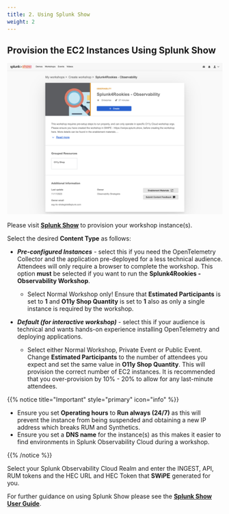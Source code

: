 ```yaml
---
title: 2. Using Splunk Show
weight: 2
---
```


## Provision the EC2 Instances Using Splunk Show

![Splunk Show](../images/splunk-show.png)

Please visit [**Splunk Show**](https://show.splunk.com/template/262/?type=workshop) to provision your workshop instance(s).

Select the desired **Content Type** as follows:

- _**Pre-configured Instances**_ - select this if you need the OpenTelemetry Collector and the application pre-deployed for a less technical audience. Attendees will only require a browser to complete the workshop. This option **must** be selected if you want to run the **Splunk4Rookies - Observability Workshop**.
  - Select Normal Workshop only! Ensure that **Estimated Participants** is set to **1** and **O11y Shop Quantity** is set to **1** also as only a single instance is required by the workshop.

- _**Default (for interactive workshop)**_ - select this if your audience is technical and wants hands-on experience installing OpenTelemetry and deploying applications.
  - Select either Normal Workshop, Private Event or Public Event. Change **Estimated Participants** to the number of attendees you expect and set the same value in **O11y Shop Quantity**. This will provision the correct number of EC2 instances. It is recommended that you over-provision by 10% - 20% to allow for any last-minute attendees.

{{% notice title="Important" style="primary" icon="info" %}}

- Ensure you set **Operating hours** to **Run always (24/7)** as this will prevent the instance from being suspended and obtaining a new IP address which breaks RUM and Synthetics.
- Ensure you set a **DNS name** for the instance(s) as this makes it easier to find environments in Splunk Observability Cloud during a workshop.

{{% /notice %}}

Select your Splunk Observability Cloud Realm and enter the INGEST, API, RUM tokens and the HEC URL and HEC Token that **SWiPE** generated for you.

For further guidance on using Splunk Show please see the [**Splunk Show User Guide**](http://go/show/user-guide).
